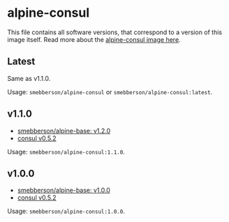 # alpine-consul

This file contains all software versions, that correspond to a version of this image itself. Read more about the [alpine-consul image here][alpineconsul].

## Latest

Same as v1.1.0.

Usage: `smebberson/alpine-consul` or `smebberson/alpine-consul:latest`.

## v1.1.0

- [smebberson/alpine-base: v1.2.0][smebbersonalpinebase120]
- [consul v0.5.2][consul]

Usage: `smebberson/alpine-consul:1.1.0`.

## v1.0.0

- [smebberson/alpine-base: v1.0.0][smebbersonalpinebase100]
- [consul v0.5.2][consul]

Usage: `smebberson/alpine-consul:1.0.0`.

[consul]: https://consul.io/
[alpineconsul]: https://github.com/smebberson/docker-alpine/tree/master/alpine-consul
[smebbersonalpinebase120]: https://github.com/smebberson/docker-alpine/tree/e630bad2eebad48231cb61b6139a0aa7603a5910/alpine-base
[smebbersonalpinebase100]: https://github.com/smebberson/docker-alpine/blob/fdb9fca74d03ee1b21e47e3edd54f01cb4bf5ab6/alpine-base
